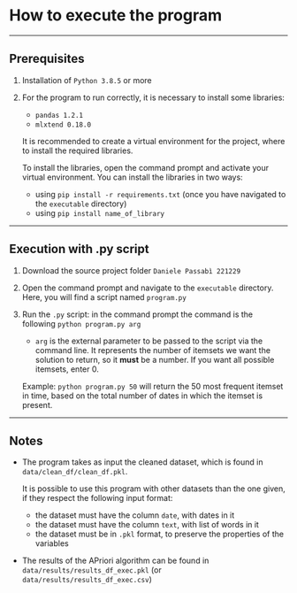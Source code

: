 
# How to execute the program

---

## Prerequisites 

1) Installation of `Python 3.8.5` or more
2) For the program to run correctly, it is necessary to install some libraries:
    - `pandas 1.2.1`
    - `mlxtend 0.18.0`

    It is recommended to create a virtual environment for the project, where to install the required libraries. 
    
    To install the libraries, open the command prompt and activate your virtual environment. You can install the libraries in two ways:
    - using `pip install -r requirements.txt` 
    (once you have navigated to the `executable` directory)
    - using `pip install name_of_library`

---

## Execution with .py script

1) Download the source project folder `Daniele Passabì 221229`

2) Open the command prompt and navigate to the `executable` directory. Here, you will find a script named `program.py`

3) Run the `.py` script: in the command prompt the command is the following `python program.py arg`
    - `arg` is the external parameter to be passed to the script via the command line. It represents the number of itemsets we want the solution to return, so it **must** be a number. If you want all possible itemsets, enter 0.

    Example: `python program.py 50` will return the 50 most frequent itemset in time, based on the total number of dates in which the itemset is present.  

---

## Notes 
- The program takes as input the cleaned dataset, which is found in `data/clean_df/clean_df.pkl`. 

  It is possible to use this program with other datasets than the one given, if they respect the following input format:
   - the dataset must have the column `date`, with dates in it
   - the dataset must have the column `text`, with list of words in it
   - the dataset must be in `.pkl` format, to preserve the properties of the variables
- The results of the APriori algorithm can be found in `data/results/results_df_exec.pkl` (or `data/results/results_df_exec.csv`)